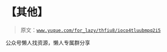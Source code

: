 # 【其他】

> 原文：[`www.yuque.com/for_lazy/thfiu8/ioco4tluubmpq2i5`](https://www.yuque.com/for_lazy/thfiu8/ioco4tluubmpq2i5)

<ne-p id="ud58ef771" data-lake-id="ud58ef771"><ne-text id="u2e9163bc">公众号懒人找资源，懒人专属群分享</ne-text></ne-p>